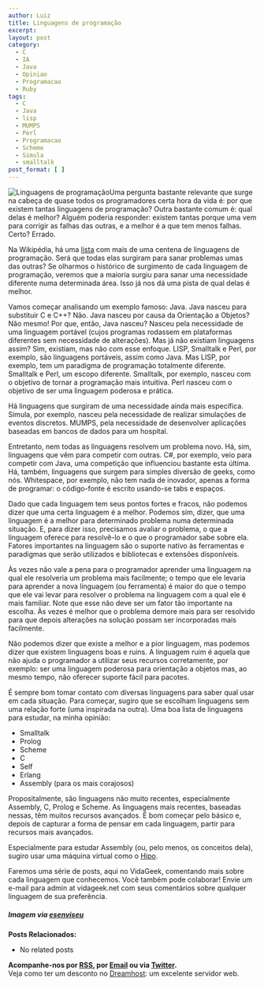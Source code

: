 ```yaml
---
author: Luiz
title: Linguagens de programação
excerpt:
layout: post
category:
  - C
  - IA
  - Java
  - Opiniao
  - Programacao
  - Ruby
tags:
  - C
  - Java
  - lisp
  - MUMPS
  - Perl
  - Programacao
  - Scheme
  - Simula
  - smalltalk
post_format: [ ]
---
```

![Linguagens de programação][1]Uma pergunta bastante relevante que surge na cabeça de quase todos os programadores certa hora da vida é: por que existem tantas linguagens de programação? Outra bastante comum é: qual delas é melhor? Alguém poderia responder: existem tantas porque uma vem para corrigir as falhas das outras, e a melhor é a que tem menos falhas. Certo? Errado.  
  
Na Wikipédia, há uma [lista][2] com mais de uma centena de linguagens de programação. Será que todas elas surgiram para sanar problemas umas das outras? Se olharmos o histórico de surgimento de cada linguagem de programação, veremos que a maioria surgiu para sanar uma necessidade diferente numa determinada área. Isso já nos dá uma pista de qual delas é melhor.

Vamos começar analisando um exemplo famoso: Java. Java nasceu para substituir C e C++? Não. Java nasceu por causa da Orientação a Objetos? Não mesmo! Por que, então, Java nasceu? Nasceu pela necessidade de uma linguagem portável (cujos programas rodassem em plataformas diferentes sem necessidade de alterações). Mas já não existiam linguagens assim? Sim, existiam, mas não com esse enfoque. LISP, Smalltalk e Perl, por exemplo, são linguagens portáveis, assim como Java. Mas LISP, por exemplo, tem um paradigma de programação totalmente diferente. Smalltalk e Perl, um escopo diferente. Smalltalk, por exemplo, nasceu com o objetivo de tornar a programação mais intuitiva. Perl nasceu com o objetivo de ser uma linguagem poderosa e prática.

Há linguagens que surgiram de uma necessidade ainda mais específica. Simula, por exemplo, nasceu pela necessidade de realizar simulações de eventos discretos. MUMPS, pela necessidade de desenvolver aplicações baseadas em bancos de dados para um hospital.

Entretanto, nem todas as linguagens resolvem um problema novo. Há, sim, linguagens que vêm para competir com outras. C#, por exemplo, veio para competir com Java, uma competição que influenciou bastante esta última. Há, também, linguagens que surgem para simples diversão de geeks, como nós. Whitespace, por exemplo, não tem nada de inovador, apenas a forma de programar: o código-fonte é escrito usando-se tabs e espaços.

Dado que cada linguagem tem seus pontos fortes e fracos, não podemos dizer que uma certa linguagem é a melhor. Podemos sim, dizer, que uma linguagem é a melhor para determinado problema numa determinada situação. E, para dizer isso, precisamos avaliar o problema, o que a linguagem oferece para resolvê-lo e o que o programador sabe sobre ela. Fatores importantes na linguagem são o suporte nativo às ferramentas e paradigmas que serão utilizados e bibliotecas e extensões disponíveis.

Às vezes não vale a pena para o programador aprender uma linguagem na qual ele resolveria um problema mais facilmente; o tempo que ele levaria para aprender a nova linguagem (ou ferramenta) é maior do que o tempo que ele vai levar para resolver o problema na linguagem com a qual ele é mais familiar. Note que esse não deve ser um fator tão importante na escolha. Às vezes é melhor que o problema demore mais para ser resolvido para que depois alterações na solução possam ser incorporadas mais facilmente.

Não podemos dizer que existe a melhor e a pior linguagem, mas podemos dizer que existem linguagens boas e ruins. A linguagem ruim é aquela que não ajuda o programador a utilizar seus recursos corretamente, por exemplo: ser uma linguagem poderosa para orientação a objetos mas, ao mesmo tempo, não oferecer suporte fácil para pacotes.

É sempre bom tomar contato com diversas linguagens para saber qual usar em cada situação. Para começar, sugiro que se escolham linguagens sem uma relação forte (uma inspirada na outra). Uma boa lista de linguagens para estudar, na minha opinião:

*   Smalltalk
*   Prolog
*   Scheme
*   C
*   Self
*   Erlang
*   Assembly (para os mais corajosos)

Propositalmente, são linguagens não muito recentes, especialmente Assembly, C, Prolog e Scheme. As linguagens mais recentes, baseadas nessas, têm muitos recursos avançados. É bom começar pelo básico e, depois de capturar a forma de pensar em cada linguagem, partir para recursos mais avançados.

Especialmente para estudar Assembly (ou, pelo menos, os conceitos dela), sugiro usar uma máquina virtual como o [Hipo][3].

Faremos uma série de posts, aqui no VidaGeek, comentando mais sobre cada linguagem que conhecemos. Você também pode colaborar! Envie um e-mail para admin at vidageek.net com seus comentários sobre qualquer linguagem de sua preferência.

##### *Imagem via [esenviseu][4]*

**Posts Relacionados:** 
*   No related posts









**Acompanhe-nos por [ RSS][6], por [Email][7] ou via [Twitter][8].**  
Veja como ter um desconto no [Dreamhost][9]: um excelente servidor web.

 [1]: http://vidageek.net/wp-content/uploads/2008/08/lingprog.gif
 [2]: http://pt.wikipedia.org/wiki/Anexo:Lista_de_linguagens_de_programa%C3%A7%C3%A3o
 [3]: http://hipo.sourceforge.net/
 [4]: http://www.esenviseu.net
 [5]: https://twitter.com/share
 [6]: http://feeds.feedburner.com/VidaGeek
 [7]: http://feedburner.google.com/fb/a/mailverify?uri=VidaGeek&loc=pt_BR
 [8]: http://twitter.com/blogvidageek
 [9]: http://vidageek.net/dreamhost/
